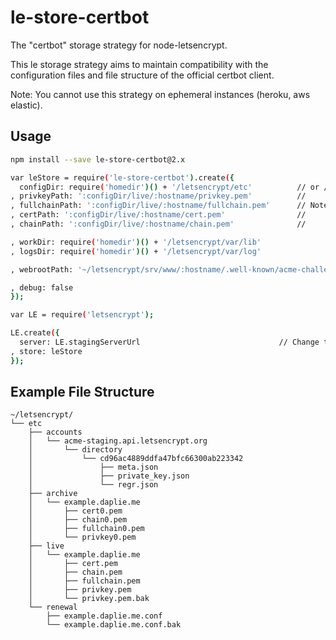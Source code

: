 le-store-certbot
================

The "certbot" storage strategy for node-letsencrypt.

This le storage strategy aims to maintain compatibility with the
configuration files and file structure of the official certbot client.

Note: You cannot use this strategy on ephemeral instances (heroku, aws elastic).

Usage
-----

```bash
npm install --save le-store-certbot@2.x
```

```bash
var leStore = require('le-store-certbot').create({
  configDir: require('homedir')() + '/letsencrypt/etc'          // or /etc/letsencrypt or wherever
, privkeyPath: ':configDir/live/:hostname/privkey.pem'          //
, fullchainPath: ':configDir/live/:hostname/fullchain.pem'      // Note: both that :configDir and :hostname
, certPath: ':configDir/live/:hostname/cert.pem'                //       will be templated as expected by
, chainPath: ':configDir/live/:hostname/chain.pem'              //       node-letsencrypt

, workDir: require('homedir')() + '/letsencrypt/var/lib'
, logsDir: require('homedir')() + '/letsencrypt/var/log'

, webrootPath: '~/letsencrypt/srv/www/:hostname/.well-known/acme-challenge'

, debug: false
});

var LE = require('letsencrypt');

LE.create({
  server: LE.stagingServerUrl                               // Change to LE.productionServerUrl in production
, store: leStore
});
```

Example File Structure
----------------------

```
~/letsencrypt/
└── etc
    ├── accounts
    │   └── acme-staging.api.letsencrypt.org
    │       └── directory
    │           └── cd96ac4889ddfa47bfc66300ab223342
    │               ├── meta.json
    │               ├── private_key.json
    │               └── regr.json
    ├── archive
    │   └── example.daplie.me
    │       ├── cert0.pem
    │       ├── chain0.pem
    │       ├── fullchain0.pem
    │       └── privkey0.pem
    ├── live
    │   └── example.daplie.me
    │       ├── cert.pem
    │       ├── chain.pem
    │       ├── fullchain.pem
    │       ├── privkey.pem
    │       └── privkey.pem.bak
    └── renewal
        ├── example.daplie.me.conf
        └── example.daplie.me.conf.bak
```
